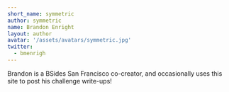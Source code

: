 ```yaml
---
short_name: symmetric
author: symmetric
name: Brandon Enright
layout: author
avatar: '/assets/avatars/symmetric.jpg'
twitter:
  - bmenrigh
---
```


Brandon is a BSides San Francisco co-creator, and occasionally uses this site to post his challenge write-ups!
